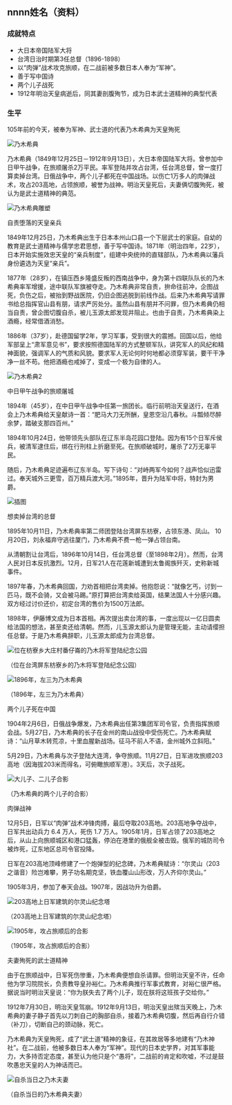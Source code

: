 ## nnnn姓名（资料）

### 成就特点

- 大日本帝国陆军大将
- 台湾日治时期第3任总督（1896-1898）
- 以“肉弹”战术攻克旅顺，在二战前被多数日本人奉为“军神”。
- 善于写中国诗
- 两个儿子战死
- 1912年明治天皇病逝后，同其妻剖腹殉节，成为日本武士道精神的典型代表


### 生平

105年前的今天，被奉为军神、武士道的代表乃木希典为天皇殉死



![乃木希典](乃木希典.jpg)

乃木希典（1849年12月25日－1912年9月13日），大日本帝国陆军大将。曾参加中日甲午战争，在旅顺屠杀2万平民。率军登陆并攻占台湾，任台湾总督，曾一度打算卖掉台湾。日俄战争中，两个儿子都死在中国战场。以伤亡1万多人的肉弹战术，攻占203高地，占领旅顺，被誉为战神。明治天皇死后，夫妻俩切腹殉死，被认为是武士道精神的典范。

![乃木希典雕塑](乃木希典雕塑.JPG)

自责堕落的天皇亲兵

1849年12月25日，乃木希典出生于日本本州山口县一个下层武士的家庭。自幼的教育是武士道精神与儒学忠君思想，善于写中国诗。1871年（明治四年，22岁），日本开始实施效忠天皇的“亲兵制度”，组建中央统帅的直辖部队，乃木希典以藩兵身份遴选为天皇“亲兵”。

1877年（28岁），在镇压西乡隆盛反叛的西南战争中，身为第十四联队队长的乃木希典率军增援，途中联队军旗被夺走。乃木希典非常自责，拚命往前冲，企图战死，负伤之后，被抬到野战医院，仍旧企图逃脱到前线作战。后来乃木希典写请罪书给总指挥官山县有朋，请求严厉处分。虽然山县有朋并不问罪，但乃木希典仍相当自责，曾企图切腹自杀，被儿玉源太郎发现并阻止。也由于自责，乃木希典染上酒瘾，经常借酒消愁。

1886年（37岁），赴德国留学2年，学习军事，受到很大的震撼。回国以后，他给军部呈上“肃军意见书”，要求按照德国陆军的方式整顿军队，讲究军人的风纪和精神面貌，强调军人的气质和风貌。要求军人无论何时何地都必须穿军装，要干干净净一丝不苟。他把酒瘾也戒掉了，变成一个极为自律的人。

![乃木希典2](乃木希典2.jpg)



中日甲午战争的旅顺屠城

1894年（45岁），在中日甲午战争中任第一旅团长。临行前明治天皇送行，在酒会上乃木希典给天皇献诗一首：“肥马大刀无所酬，皇恩空沿几春秋。斗瓢倾尽醉余梦，踏破支那四百州。”

1894年10月24日，他带领先头部队在辽东半岛花园口登陆。因为有15个日军斥侯兵，被清军逮住后，绑在行刑柱上折磨至死。在旅顺破城时，屠杀了2万无辜平民。

随后，乃木希典足迹遍布辽东半岛。写下诗句：“对峙两军今如何？战声恰似迅雷过。奉天城外三更雪，百万精兵渡大河。”1895年，晋升为陆军中将，特封为男爵。

![插图](插图.jpg)

想卖掉台湾的总督

1895年10月11日，乃木希典率第二师团登陆台湾屏东枋寮，占领东港、凤山。 10月20日，刘永福弃守逃往厦门，乃木希典不费一枪一弹占领台南。

从清朝割让台湾后，1896年10月14日，任台湾总督（至1898年2月）。然而，台湾人民对日本反抗激烈。12月，日军21人在花莲新城遭到太鲁阁族歼灭，史称新城事件。

1897年春，乃木希典回国，力劝首相把台湾卖掉。他抱怨说：“就像乞丐，讨到一匹马，既不会骑，又会被马踢。”原打算把台湾卖给英国，结果法国人十分感兴趣。双方经过讨价还价，初定台湾的售价为1500万法郎。

1898年，伊藤博文成为日本首相。再次提出卖台湾的事，一度出现以一亿日圆卖给法国的想法，甚至卖还给清朝。然而，儿玉源太郎认为是管理无能，主动请缨担任总督。于是乃木希典辞职，儿玉源太郎成为台湾总督。

![位在枋寮乡大庄村番仔崙的乃木将军登陆纪念公园](位在枋寮乡大庄村番仔崙的乃木将军登陆纪念公园.jpg)

（位在台湾屏东枋寮乡的乃木将军登陆纪念公园）

![1896年，左三为乃木希典](1896年，左三为乃木希典.jpg)

（1896年，左三为乃木希典）

两个儿子死在中国

1904年2月6日，日俄战争爆发，乃木希典出任第3集团军司令官，负责指挥旅顺会战。5月27日，乃木希典的长子在金州的南山战役中受伤死亡。乃木希典赋诗：“山月草木转荒凉，十里血腥新战场。征马不前人不语，金州城外立斜阳。”

5月29日，乃木希典与次子登陆大连湾，争夺旅顺。11月27日，日军进攻旅顺203高地（因海拔203米而得名，可俯瞰旅顺军港）。3天后，次子战死。

![大儿子、二儿子合影](大儿子、二儿子合影.jpg)

（乃木希典的两个儿子的合影）

肉弹战神

12月5日，日军以“肉弹”战术冲锋肉搏，最后夺取203高地。203高地争夺战中，日军共出动兵力 6.4 万人，死伤 1.7 万人。1905年1月，日军占领了203高地之后，从山上向旅顺城区和港口猛轰，停泊在港里的俄舰全被击毁。俄军的城防司令被炸死，辽东地区总司令官投降。

日军在203高地顶峰修建了一个炮弹型的纪念碑，乃木希典赋诗：“尔灵山（203之谐音）险岂难攀，男子功名期克坚，铁血覆山山形改，万人齐仰尔灵山。”

1905年3月，参加了奉天会战。1907年，因战功升为伯爵。



![203高地上日军建筑的尔灵山纪念塔](203高地上日军建筑的尔灵山纪念塔.jpg)

（203高地上日军建筑的尔灵山纪念塔）

![1905年，攻占旅顺后的合影](1905年，攻占旅顺后的合影.jpg)

（1905年，攻占旅顺后的合影）

夫妻殉死的武士道精神

由于在旅顺战中，日军死伤惨重，乃木希典便想自杀请罪。但明治天皇不许，任命他为学习院院长，负责教导皇孙裕仁。乃木希典推行军事式教育，对裕仁很严格。据说当时明治天皇说：“你为朕失去了两个儿子，现在朕将这班孩子交给你。”

1912年7月30日，明治天皇驾崩。1912年9月13日，明治天皇出殡当天晚上，乃木希典的妻子静子首先以刀刺自己的胸部自杀，接着乃木希典切腹，然后再自行介错（补刀），切断自己的颈动脉，死亡。

乃木希典为天皇殉死，成了“武士道”精神的象征，在其故居等多地建有“乃木神社”。在二战前，他被多数日本人奉为“军神”。现代的日本史学界，对其军事能力，大多持否定态度，甚至认为他只是个“愚将”，二战前的肯定和吹嘘，不过是鼓吹愚忠天皇的人为神话而已。



![自杀当日之乃木夫妻](自杀当日之乃木夫妻.JPG)

（自杀当日的乃木希典夫妻）



